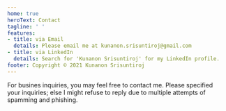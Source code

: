 ```yaml
---
home: true
heroText: Contact
tagline: ' '
features:
- title: via Email 
  details: Please email me at kunanon.srisuntiroj@gmail.com 
- title: via LinkedIn
  details: Search for 'Kunanon Srisuntiroj' for my LinkedIn profile.
footer: Copyright © 2021 Kunanon Srisuntiroj
---
```


For busines inquiries, you may feel free to contact me. Please specified your inquiries; else I might refuse to reply due to multiple attempts of spamming and phishing.